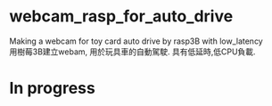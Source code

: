 # webcam_rasp_for_auto_drive
Making a webcam for toy card auto drive by rasp3B with low_latency  
用樹莓3B建立webam, 用於玩具車的自動駕駛. 具有低延時,低CPU負載.  



# In progress
